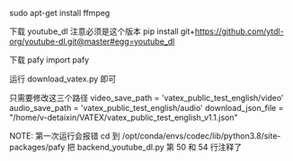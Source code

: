 sudo apt-get install ffmpeg

下载 youtube_dl
注意必须是这个版本
pip install git+https://github.com/ytdl-org/youtube-dl.git@master#egg=youtube_dl

下载 pafy
import pafy

运行 download_vatex.py 即可

只需要修改这三个路径
video_save_path = 'vatex_public_test_english/video'
audio_save_path =  'vatex_public_test_english/audio'
download_json_file = "/home/v-detaixin/VATEX/vatex_public_test_english_v1.1.json"

NOTE:
第一次运行会报错
cd 到 /opt/conda/envs/codec/lib/python3.8/site-packages/pafy
把 backend_youtube_dl.py 第 50 和 54 行注释了
